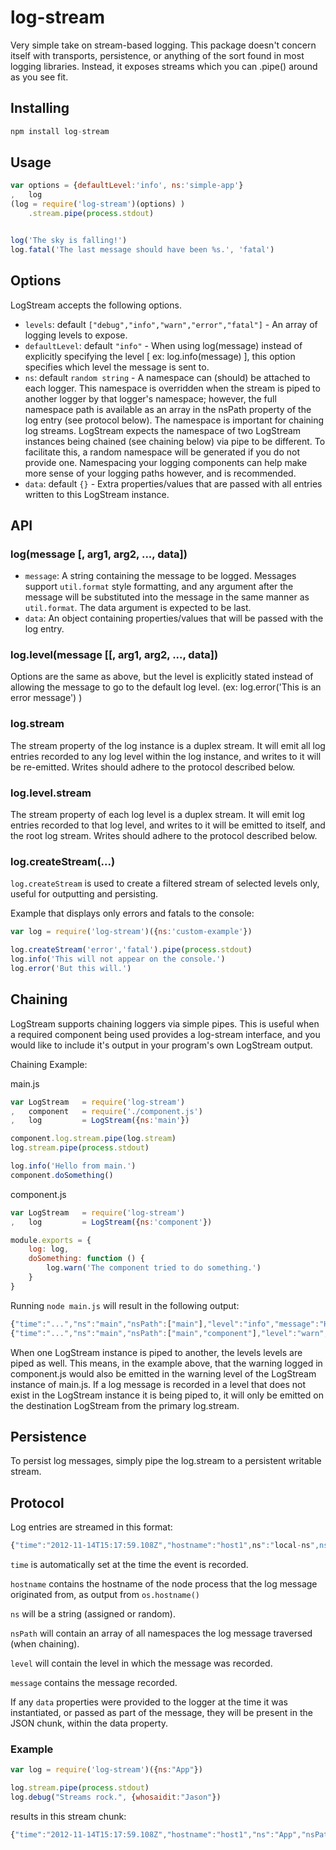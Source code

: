 # log-stream

Very simple take on stream-based logging. This package doesn't concern itself with 
transports, persistence, or anything of the sort found in most logging libraries. 
Instead, it exposes streams which you can .pipe() around as you see fit.

## Installing

``` js
npm install log-stream
```

## Usage

``` js
var options = {defaultLevel:'info', ns:'simple-app'}
,   log 
(log = require('log-stream')(options) )
    .stream.pipe(process.stdout)


log('The sky is falling!')
log.fatal('The last message should have been %s.', 'fatal') 
```

## Options

LogStream accepts the following options.

- `levels`: default `["debug","info","warn","error","fatal"]` - An array of logging levels to expose.
- `defaultLevel`: default `"info"` - When using log(message) instead of explicitly specifying the level 
[ ex: log.info(message) ], this option specifies which level the message is sent to.
- `ns`: default `random string` - A namespace can (should) be attached to each logger. This namespace is 
overridden when the stream is piped to another logger by that logger's namespace; however, the full 
namespace path is available as an array in the nsPath property of the log entry (see protocol below). The 
namespace is important for chaining log streams. LogStream expects the namespace of two LogStream 
instances being chained (see chaining below) via pipe to be different. To facilitate this, a random 
namespace will be generated if you do not provide one. Namespacing your logging components can help make 
more sense of your logging paths however, and is recommended.
- `data`: default `{}` - Extra properties/values that are passed with all entries written to this 
LogStream instance.


## API

### log(message [, arg1, arg2, ..., data])

- `message`: A string containing the message to be logged. Messages support `util.format` style 
formatting, and any argument after the message will be substituted into the message in the same manner 
as `util.format`. The data argument is expected to be last. 
- `data`: An object containing properties/values that will be passed with the log entry.

### log.level(message [[, arg1, arg2, ..., data])

Options are the same as above, but the level is explicitly stated instead of allowing the message to 
go to the default log level. (ex: log.error('This is an error message') )

### log.stream 

The stream property of the log instance is a duplex stream. It will emit all log entries recorded to any 
log level within the log instance, and writes to it will be re-emitted. Writes should adhere to the 
protocol described below.

### log.level.stream 

The stream property of each log level is a duplex stream. It will emit log entries recorded to that log 
level, and writes to it will be emitted to itself, and the root log stream. Writes should adhere to the 
protocol described below.

### log.createStream(...)

`log.createStream` is used to create a filtered stream of selected levels only, useful for outputting and 
persisting. 

Example that displays only errors and fatals to the console: 

``` js
var log = require('log-stream')({ns:'custom-example'})

log.createStream('error','fatal').pipe(process.stdout)
log.info('This will not appear on the console.')
log.error('But this will.')
``` 

## Chaining

LogStream supports chaining loggers via simple pipes. This is useful when a required component being used 
provides a log-stream interface, and you would like to include it's output in your program's own LogStream 
output. 

Chaining Example:

main.js

``` js
var LogStream   = require('log-stream')
,   component   = require('./component.js')
,   log         = LogStream({ns:'main'})

component.log.stream.pipe(log.stream)
log.stream.pipe(process.stdout)

log.info('Hello from main.')
component.doSomething()
```

component.js

``` js
var LogStream   = require('log-stream')
,   log         = LogStream({ns:'component'})

module.exports = {
    log: log,
    doSomething: function () {
        log.warn('The component tried to do something.')
    }
}
```

Running `node main.js` will result in the following output:

``` js
{"time":"...","ns":"main","nsPath":["main"],"level":"info","message":"Hello from main.","data":{}}
{"time":"...","ns":"main","nsPath":["main","component"],"level":"warn","message":"The component tried to do something.","data":{}}
```

When one LogStream instance is piped to another, the levels levels are piped as well. This means, in the example 
above, that the warning logged in component.js would also be emitted in the warning level of the LogStream 
instance of main.js. If a log message is recorded in a level that does not exist in the LogStream instance it is 
being piped to, it will only be emitted on the destination LogStream from the primary log.stream. 

## Persistence

To persist log messages, simply pipe the log.stream to a persistent writable stream.

## Protocol

Log entries are streamed in this format:

``` js
{"time":"2012-11-14T15:17:59.108Z","hostname":"host1",ns":"local-ns",nsPath:["local-ns"],"level":"info","message":"The sky is falling!","data":{}}
```

`time` is automatically set at the time the event is recorded. 

`hostname` contains the hostname of the node process that the log message originated from, as output from 
`os.hostname()`

`ns` will be a string (assigned or random).

`nsPath` will contain an array of all namespaces the log message traversed (when chaining).

`level` will contain the level in which the message was recorded.

`message` contains the message recorded. 

If any `data` properties were provided to the logger at the time it was instantiated, or passed 
as part of the message, they will be present in the JSON chunk, within the data property.

### Example

``` js
var log = require('log-stream')({ns:"App"})

log.stream.pipe(process.stdout)
log.debug("Streams rock.", {whosaidit:"Jason"})
```

results in this stream chunk:

``` js
{"time":"2012-11-14T15:17:59.108Z","hostname":"host1","ns":"App","nsPath":["App"],level":"debug","message":"Streams rock.","data":{"whosaidit":"Jason"}}
```
